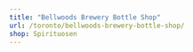 ```yaml
---
title: "Bellwoods Brewery Bottle Shop"
url: /toronto/bellwoods-brewery-bottle-shop/
shop: Spirituosen
---
```

